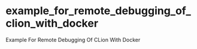 # example_for_remote_debugging_of_clion_with_docker
Example For Remote Debugging Of CLion With Docker
